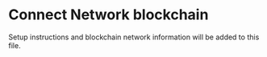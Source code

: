 # Connect Network blockchain

Setup instructions and blockchain network information will be added to this file. 
